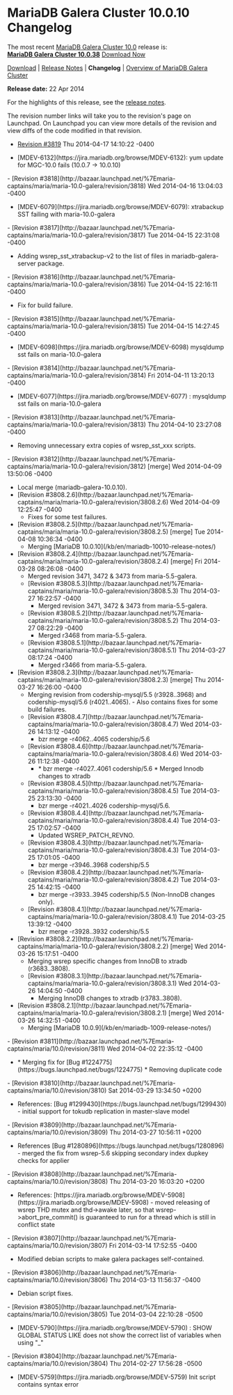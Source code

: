 # MariaDB Galera Cluster 10.0.10 Changelog

The most recent [MariaDB Galera Cluster 10.0](/kb/en/galera/) release is:<br>
<span class="cstm-style lead"><strong>[MariaDB Galera Cluster 10.0.38](/replication/galera-cluster/mariadb-galera-cluster-releases/mariadb-galera-100-release-notes/mariadb-galera-cluster-10038-release-notes/)</strong> [Download<span>&nbsp;</span>Now](https://downloads.mariadb.org/mariadb-galera/10.0)</span>

[Download](http://downloads.mariadb.org/mariadb-galera/10.0.10) |
[Release Notes](/replication/galera-cluster/mariadb-galera-cluster-releases/mariadb-galera-100-release-notes/mariadb-galera-cluster-10010-release-notes/) |
<strong>Changelog</strong> |
[Overview of MariaDB Galera Cluster](/replication/galera-cluster/what-is-mariadb-galera-cluster/)

<strong>Release date:</strong> 22 Apr 2014

For the highlights of this release, see the
[release notes](/replication/galera-cluster/mariadb-galera-cluster-releases/mariadb-galera-100-release-notes/mariadb-galera-cluster-10010-release-notes/).

The revision number links will take you to the revision's page on Launchpad. On
Launchpad you can view more details of the revision and view diffs of the code
modified in that revision.

- [Revision #3819](http://bazaar.launchpad.net/%7Emaria-captains/maria/maria-10.0-galera/revision/3819)
  <span class="cstm-style datetime">Thu 2014-04-17 14:10:22 -0400</span>
<ul start="1"><li>[MDEV-6132](https://jira.mariadb.org/browse/MDEV-6132): yum update for MGC-10.0 fails (10.0.7 -&gt; 10.0.10)
</li></ul>
- [Revision #3818](http://bazaar.launchpad.net/%7Emaria-captains/maria/maria-10.0-galera/revision/3818)
  <span class="cstm-style datetime">Wed 2014-04-16 13:04:03 -0400</span>
<ul start="1"><li>[MDEV-6079](https://jira.mariadb.org/browse/MDEV-6079): xtrabackup SST failing with maria-10.0-galera
</li></ul>
- [Revision #3817](http://bazaar.launchpad.net/%7Emaria-captains/maria/maria-10.0-galera/revision/3817)
  <span class="cstm-style datetime">Tue 2014-04-15 22:31:08 -0400</span>
<ul start="1"><li>Adding wsrep_sst_xtrabackup-v2 to the list of files in mariadb-galera-server package.
</li></ul>
- [Revision #3816](http://bazaar.launchpad.net/%7Emaria-captains/maria/maria-10.0-galera/revision/3816)
  <span class="cstm-style datetime">Tue 2014-04-15 22:16:11 -0400</span>
<ul start="1"><li>Fix for build failure.
</li></ul>
- [Revision #3815](http://bazaar.launchpad.net/%7Emaria-captains/maria/maria-10.0-galera/revision/3815)
  <span class="cstm-style datetime">Tue 2014-04-15 14:27:45 -0400</span>
<ul start="1"><li>[MDEV-6098](https://jira.mariadb.org/browse/MDEV-6098) mysqldump sst fails on maria-10.0-galera
</li></ul>
- [Revision #3814](http://bazaar.launchpad.net/%7Emaria-captains/maria/maria-10.0-galera/revision/3814)
  <span class="cstm-style datetime">Fri 2014-04-11 13:20:13 -0400</span>
<ul start="1"><li>[MDEV-6077](https://jira.mariadb.org/browse/MDEV-6077) : mysqldump sst fails on maria-10.0-galera
</li></ul>
- [Revision #3813](http://bazaar.launchpad.net/%7Emaria-captains/maria/maria-10.0-galera/revision/3813)
  <span class="cstm-style datetime">Thu 2014-04-10 23:27:08 -0400</span>
<ul start="1"><li>Removing unnecessary extra copies of wsrep_sst_xxx scripts.
</li></ul>
- [Revision #3812](http://bazaar.launchpad.net/%7Emaria-captains/maria/maria-10.0-galera/revision/3812) [merge]
  <span class="cstm-style datetime">Wed 2014-04-09 13:50:06 -0400</span>
<ul start="1"><li>Local merge (mariadb-galera-10.0.10).
</li><li>[Revision #3808.2.6](http://bazaar.launchpad.net/%7Emaria-captains/maria/maria-10.0-galera/revision/3808.2.6)
   <span class="cstm-style datetime">Wed 2014-04-09 12:25:47 -0400</span>
<ul start="1"><li>Fixes for some test failures.
</li></ul>
</li><li>[Revision #3808.2.5](http://bazaar.launchpad.net/%7Emaria-captains/maria/maria-10.0-galera/revision/3808.2.5) [merge]
   <span class="cstm-style datetime">Tue 2014-04-08 10:36:34 -0400</span>
<ul start="1"><li>Merging [MariaDB 10.0.10](/kb/en/mariadb-10010-release-notes/)
</li></ul>
</li><li>[Revision #3808.2.4](http://bazaar.launchpad.net/%7Emaria-captains/maria/maria-10.0-galera/revision/3808.2.4) [merge]
   <span class="cstm-style datetime">Fri 2014-03-28 08:26:08 -0400</span>
<ul start="1"><li>Merged revision 3471, 3472 &amp; 3473 from maria-5.5-galera.
</li><li>[Revision #3808.5.3](http://bazaar.launchpad.net/%7Emaria-captains/maria/maria-10.0-galera/revision/3808.5.3)
    <span class="cstm-style datetime">Thu 2014-03-27 16:22:57 -0400</span>
<ul start="1"><li>Merged revision 3471, 3472 &amp; 3473 from maria-5.5-galera.
</li></ul>
</li><li>[Revision #3808.5.2](http://bazaar.launchpad.net/%7Emaria-captains/maria/maria-10.0-galera/revision/3808.5.2)
    <span class="cstm-style datetime">Thu 2014-03-27 08:22:29 -0400</span>
<ul start="1"><li>Merged r3468 from maria-5.5-galera.
</li></ul>
</li><li>[Revision #3808.5.1](http://bazaar.launchpad.net/%7Emaria-captains/maria/maria-10.0-galera/revision/3808.5.1)
    <span class="cstm-style datetime">Thu 2014-03-27 08:17:24 -0400</span>
<ul start="1"><li>Merged r3466 from maria-5.5-galera.
</li></ul>
</li></ul>
</li><li>[Revision #3808.2.3](http://bazaar.launchpad.net/%7Emaria-captains/maria/maria-10.0-galera/revision/3808.2.3) [merge]
   <span class="cstm-style datetime">Thu 2014-03-27 16:26:00 -0400</span>
<ul start="1"><li>Merging revision from codership-mysql/5.5 (r3928..3968) and codership-mysql/5.6 (r4021..4065). - Also contains fixes for some build failures.
</li><li>[Revision #3808.4.7](http://bazaar.launchpad.net/%7Emaria-captains/maria/maria-10.0-galera/revision/3808.4.7)
    <span class="cstm-style datetime">Wed 2014-03-26 14:13:12 -0400</span>
<ul start="1"><li>bzr merge -r4062..4065 codership/5.6
</li></ul>
</li><li>[Revision #3808.4.6](http://bazaar.launchpad.net/%7Emaria-captains/maria/maria-10.0-galera/revision/3808.4.6)
    <span class="cstm-style datetime">Wed 2014-03-26 11:12:38 -0400</span>
<ul start="1"><li>* bzr merge -r4027..4061 codership/5.6 * Merged Innodb changes to xtradb
</li></ul>
</li><li>[Revision #3808.4.5](http://bazaar.launchpad.net/%7Emaria-captains/maria/maria-10.0-galera/revision/3808.4.5)
    <span class="cstm-style datetime">Tue 2014-03-25 23:13:30 -0400</span>
<ul start="1"><li>bzr merge -r4021..4026 codership-mysql/5.6.
</li></ul>
</li><li>[Revision #3808.4.4](http://bazaar.launchpad.net/%7Emaria-captains/maria/maria-10.0-galera/revision/3808.4.4)
    <span class="cstm-style datetime">Tue 2014-03-25 17:02:57 -0400</span>
<ul start="1"><li>Updated WSREP_PATCH_REVNO.
</li></ul>
</li><li>[Revision #3808.4.3](http://bazaar.launchpad.net/%7Emaria-captains/maria/maria-10.0-galera/revision/3808.4.3)
    <span class="cstm-style datetime">Tue 2014-03-25 17:01:05 -0400</span>
<ul start="1"><li>bzr merge -r3946..3968 codership/5.5
</li></ul>
</li><li>[Revision #3808.4.2](http://bazaar.launchpad.net/%7Emaria-captains/maria/maria-10.0-galera/revision/3808.4.2)
    <span class="cstm-style datetime">Tue 2014-03-25 14:42:15 -0400</span>
<ul start="1"><li>bzr merge -r3933..3945 codership/5.5 (Non-InnoDB changes only).
</li></ul>
</li><li>[Revision #3808.4.1](http://bazaar.launchpad.net/%7Emaria-captains/maria/maria-10.0-galera/revision/3808.4.1)
    <span class="cstm-style datetime">Tue 2014-03-25 13:39:12 -0400</span>
<ul start="1"><li>bzr merge -r3928..3932 codership/5.5
</li></ul>
</li></ul>
</li><li>[Revision #3808.2.2](http://bazaar.launchpad.net/%7Emaria-captains/maria/maria-10.0-galera/revision/3808.2.2) [merge]
   <span class="cstm-style datetime">Wed 2014-03-26 15:17:51 -0400</span>
<ul start="1"><li>Merging wsrep specific changes from InnoDB to xtradb (r3683..3808).
</li><li>[Revision #3808.3.1](http://bazaar.launchpad.net/%7Emaria-captains/maria/maria-10.0-galera/revision/3808.3.1)
    <span class="cstm-style datetime">Wed 2014-03-26 14:04:50 -0400</span>
<ul start="1"><li>Merging InnoDB changes to xtradb (r3783..3808).
</li></ul>
</li></ul>
</li><li>[Revision #3808.2.1](http://bazaar.launchpad.net/%7Emaria-captains/maria/maria-10.0-galera/revision/3808.2.1) [merge]
   <span class="cstm-style datetime">Wed 2014-03-26 14:32:51 -0400</span>
<ul start="1"><li>Merging [MariaDB 10.0.9](/kb/en/mariadb-1009-release-notes/)
</li></ul>
</li></ul>
- [Revision #3811](http://bazaar.launchpad.net/%7Emaria-captains/maria/10.0/revision/3811)
  <span class="cstm-style datetime">Wed 2014-04-02 22:35:12 -0400</span>
<ul start="1"><li>* Merging fix for [Bug #1224775](https://bugs.launchpad.net/bugs/1224775) * Removing duplicate code
</li></ul>
- [Revision #3810](http://bazaar.launchpad.net/%7Emaria-captains/maria/10.0/revision/3810)
  <span class="cstm-style datetime">Sat 2014-03-29 13:34:50 +0200</span>
<ul start="1"><li>References: [Bug #1299430](https://bugs.launchpad.net/bugs/1299430) - initial support for tokudb replication in master-slave model
</li></ul>
- [Revision #3809](http://bazaar.launchpad.net/%7Emaria-captains/maria/10.0/revision/3809)
  <span class="cstm-style datetime">Thu 2014-03-27 10:56:11 +0200</span>
<ul start="1"><li>References [Bug #1280896](https://bugs.launchpad.net/bugs/1280896) - merged the fix from wsrep-5.6 skipping secondary index dupkey checks for applier
</li></ul>
- [Revision #3808](http://bazaar.launchpad.net/%7Emaria-captains/maria/10.0/revision/3808)
  <span class="cstm-style datetime">Thu 2014-03-20 16:03:20 +0200</span>
<ul start="1"><li>References: [https://jira.mariadb.org/browse/MDEV-5908](https://jira.mariadb.org/browse/MDEV-5908) -  moved releasing of wsrep THD mutex and thd-&gt;awake later, so that wsrep-&gt;abort_pre_commit() is guaranteed to run for a thread which is still in conflict state
</li></ul>
- [Revision #3807](http://bazaar.launchpad.net/%7Emaria-captains/maria/10.0/revision/3807)
  <span class="cstm-style datetime">Fri 2014-03-14 17:52:55 -0400</span>
<ul start="1"><li>Modified debian scripts to make galera packages self-contained.
</li></ul>
- [Revision #3806](http://bazaar.launchpad.net/%7Emaria-captains/maria/10.0/revision/3806)
  <span class="cstm-style datetime">Thu 2014-03-13 11:56:37 -0400</span>
<ul start="1"><li>Debian script fixes.
</li></ul>
- [Revision #3805](http://bazaar.launchpad.net/%7Emaria-captains/maria/10.0/revision/3805)
  <span class="cstm-style datetime">Tue 2014-03-04 22:10:28 -0500</span>
<ul start="1"><li>[MDEV-5790](https://jira.mariadb.org/browse/MDEV-5790) : SHOW GLOBAL STATUS LIKE does not show the correct list of variables when using "_"
</li></ul>
- [Revision #3804](http://bazaar.launchpad.net/%7Emaria-captains/maria/10.0/revision/3804)
  <span class="cstm-style datetime">Thu 2014-02-27 17:56:28 -0500</span>
<ul start="1"><li>[MDEV-5759](https://jira.mariadb.org/browse/MDEV-5759) Init script contains syntax error</li></ul>